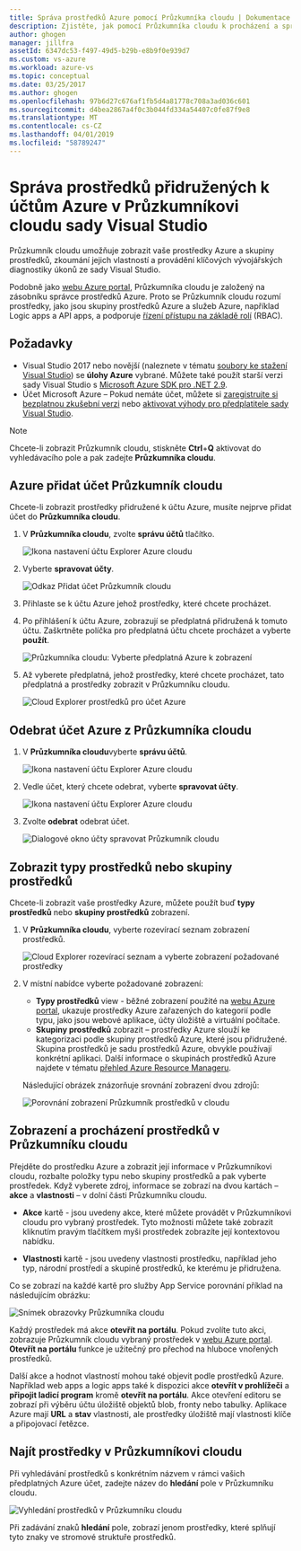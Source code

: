 ```yaml
---
title: Správa prostředků Azure pomocí Průzkumníka cloudu | Dokumentace Microsoftu
description: Zjistěte, jak pomocí Průzkumníka cloudu k procházení a správě prostředků Azure v rámci sady Visual Studio.
author: ghogen
manager: jillfra
assetId: 6347dc53-f497-49d5-b29b-e8b9f0e939d7
ms.custom: vs-azure
ms.workload: azure-vs
ms.topic: conceptual
ms.date: 03/25/2017
ms.author: ghogen
ms.openlocfilehash: 97b6d27c676af1fb5d4a81778c708a3ad036c601
ms.sourcegitcommit: d4bea2867a4f0c3b044fd334a54407c0fe87f9e8
ms.translationtype: MT
ms.contentlocale: cs-CZ
ms.lasthandoff: 04/01/2019
ms.locfileid: "58789247"
---
```

# <a name="manage-the-resources-associated-with-your-azure-accounts-in-visual-studio-cloud-explorer"></a>Správa prostředků přidružených k účtům Azure v Průzkumníkovi cloudu sady Visual Studio

Průzkumník cloudu umožňuje zobrazit vaše prostředky Azure a skupiny prostředků, zkoumání jejich vlastností a provádění klíčových vývojářských diagnostiky úkonů ze sady Visual Studio.

Podobně jako [webu Azure portal](http://go.microsoft.com/fwlink/p/?LinkID=525040), Průzkumníka cloudu je založený na zásobníku správce prostředků Azure. Proto se Průzkumník cloudu rozumí prostředky, jako jsou skupiny prostředků Azure a služeb Azure, například Logic apps a API apps, a podporuje [řízení přístupu na základě rolí](/azure/role-based-access-control/role-assignments-portal) (RBAC).

## <a name="prerequisites"></a>Požadavky

* Visual Studio 2017 nebo novější (naleznete v tématu [soubory ke stažení Visual Studio](https://visualstudio.microsoft.com/downloads/?utm_medium=microsoft&utm_source=docs.microsoft.com&utm_campaign=inline+link&utm_content=download+vs2019+rc)) se **úlohy Azure** vybrané. Můžete také použít starší verzi sady Visual Studio s [Microsoft Azure SDK pro .NET 2.9](https://www.microsoft.com/download/details.aspx?id=51657).
* Účet Microsoft Azure – Pokud nemáte účet, můžete si [zaregistrujte si bezplatnou zkušební verzi](http://go.microsoft.com/fwlink/?LinkId=623901) nebo [aktivovat výhody pro předplatitele sady Visual Studio](http://go.microsoft.com/fwlink/?LinkId=623901).

> [!NOTE]
> Chcete-li zobrazit Průzkumník cloudu, stiskněte **Ctrl**+**Q** aktivovat do vyhledávacího pole a pak zadejte **Průzkumníka cloudu**.

## <a name="add-an-azure-account-to-cloud-explorer"></a>Azure přidat účet Průzkumník cloudu

Chcete-li zobrazit prostředky přidružené k účtu Azure, musíte nejprve přidat účet do **Průzkumníka cloudu**.

1. V **Průzkumníka cloudu**, zvolte **správu účtů** tlačítko.

   ![Ikona nastavení účtu Explorer Azure cloudu](./media/vs-azure-tools-resources-managing-with-cloud-explorer/azure-account-settings.png)

1. Vyberte **spravovat účty**.

   ![Odkaz Přidat účet Průzkumník cloudu](./media/vs-azure-tools-resources-managing-with-cloud-explorer/manage-accounts-link.png)

1. Přihlaste se k účtu Azure jehož prostředky, které chcete procházet.

1. Po přihlášení k účtu Azure, zobrazují se předplatná přidružená k tomuto účtu. Zaškrtněte políčka pro předplatná účtu chcete procházet a vyberte **použít**.

   ![Průzkumníka cloudu: Vyberte předplatná Azure k zobrazení](./media/vs-azure-tools-resources-managing-with-cloud-explorer/select-subscriptions.png)

1. Až vyberete předplatná, jehož prostředky, které chcete procházet, tato předplatná a prostředky zobrazit v Průzkumníku cloudu.

   ![Cloud Explorer prostředků pro účet Azure](./media/vs-azure-tools-resources-managing-with-cloud-explorer/resources-listed.png)

## <a name="remove-an-azure-account-from-cloud-explorer"></a>Odebrat účet Azure z Průzkumníka cloudu

1. V **Průzkumníka cloudu**vyberte **správu účtů**.

   ![Ikona nastavení účtu Explorer Azure cloudu](./media/vs-azure-tools-resources-managing-with-cloud-explorer/azure-account-settings.png)

1. Vedle účet, který chcete odebrat, vyberte **spravovat účty**.

   ![Ikona nastavení účtu Explorer Azure cloudu](./media/vs-azure-tools-resources-managing-with-cloud-explorer/remove-account.png)

1. Zvolte **odebrat** odebrat účet.

    ![Dialogové okno účty spravovat Průzkumník cloudu](./media/vs-azure-tools-resources-managing-with-cloud-explorer/accountmanage.PNG)

## <a name="view-resource-types-or-resource-groups"></a>Zobrazit typy prostředků nebo skupiny prostředků

Chcete-li zobrazit vaše prostředky Azure, můžete použít buď **typy prostředků** nebo **skupiny prostředků** zobrazení.

1. V **Průzkumníka cloudu**, vyberte rozevírací seznam zobrazení prostředků.

   ![Cloud Explorer rozevírací seznam a vyberte zobrazení požadované prostředky](./media/vs-azure-tools-resources-managing-with-cloud-explorer/resources-view-dropdown.png)

1. V místní nabídce vyberte požadované zobrazení:

   * **Typy prostředků** view - běžné zobrazení použité na [webu Azure portal](http://go.microsoft.com/fwlink/p/?LinkID=525040), ukazuje prostředky Azure zařazených do kategorií podle typu, jako jsou webové aplikace, účty úložiště a virtuální počítače.
   * **Skupiny prostředků** zobrazit – prostředky Azure slouží ke kategorizaci podle skupiny prostředků Azure, které jsou přidružené. Skupina prostředků je sadu prostředků Azure, obvykle používají konkrétní aplikaci. Další informace o skupinách prostředků Azure najdete v tématu [přehled Azure Resource Manageru](/azure/azure-resource-manager/resource-group-overview).

   Následující obrázek znázorňuje srovnání zobrazení dvou zdrojů:

   ![Porovnání zobrazení Průzkumník prostředků v cloudu](./media/vs-azure-tools-resources-managing-with-cloud-explorer/resource-views-comparison.png)

## <a name="view-and-navigate-resources-in-cloud-explorer"></a>Zobrazení a procházení prostředků v Průzkumníku cloudu

Přejděte do prostředku Azure a zobrazit její informace v Průzkumníkovi cloudu, rozbalte položky typu nebo skupiny prostředků a pak vyberte prostředek. Když vyberete zdroj, informace se zobrazí na dvou kartách – **akce** a **vlastnosti** – v dolní části Průzkumníku cloudu.

* **Akce** kartě - jsou uvedeny akce, které můžete provádět v Průzkumníkovi cloudu pro vybraný prostředek. Tyto možnosti můžete také zobrazit kliknutím pravým tlačítkem myši prostředek zobrazíte její kontextovou nabídku.

* **Vlastnosti** kartě - jsou uvedeny vlastnosti prostředku, například jeho typ, národní prostředí a skupině prostředků, ke kterému je přidružena.

Co se zobrazí na každé kartě pro služby App Service porovnání příklad na následujícím obrázku:

  ![Snímek obrazovky Průzkumníka cloudu](./media/vs-azure-tools-resources-managing-with-cloud-explorer/actions-and-properties.png)

Každý prostředek má akce **otevřít na portálu**. Pokud zvolíte tuto akci, zobrazuje Průzkumník cloudu vybraný prostředek v [webu Azure portal](http://go.microsoft.com/fwlink/p/?LinkID=525040). **Otevřít na portálu** funkce je užitečný pro přechod na hluboce vnořených prostředků.

Další akce a hodnot vlastností mohou také objevit podle prostředků Azure. Například web apps a logic apps také k dispozici akce **otevřít v prohlížeči** a **připojit ladicí program** kromě **otevřít na portálu**. Akce otevření editoru se zobrazí při výběru účtu úložiště objektů blob, fronty nebo tabulky. Aplikace Azure mají **URL** a **stav** vlastnosti, ale prostředky úložiště mají vlastnosti klíče a připojovací řetězce.

## <a name="find-resources-in-cloud-explorer"></a>Najít prostředky v Průzkumníkovi cloudu

Při vyhledávání prostředků s konkrétním názvem v rámci vašich předplatných Azure účet, zadejte název do **hledání** pole v Průzkumníku cloudu.

  ![Vyhledání prostředků v Průzkumníku cloudu](./media/vs-azure-tools-resources-managing-with-cloud-explorer/search-for-resources.png)

Při zadávání znaků **hledání** pole, zobrazí jenom prostředky, které splňují tyto znaky ve stromové struktuře prostředků.
